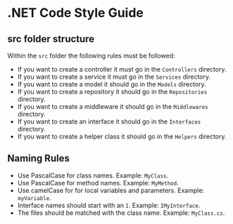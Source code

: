 # .NET Code Style Guide

## src folder structure

Within the `src` folder the following rules must be followed:
- If you want to create a controller it must go in the `Controllers` directory.
- If you want to create a service it must go in the `Services` directory.
- If you want to create a model it should go in the `Models` directory.
- If you want to create a repository it should go in the `Repositories` directory.
- If you want to create a middleware it should go in the `Middlewares` directory.
- If you want to create an interface it should go in the `Interfaces` directory.
- If you want to create a helper class it should go in the `Helpers` directory.

## Naming Rules

- Use PascalCase for class names. Example: `MyClass`.
- Use PascalCase for method names. Example: `MyMethod`.
- Use camelCase for for local variables and parameters. Example: `myVariable`.
- Interface names should start with an `I`. Example: `IMyInterface`.
- The files should be matched with the class name. Example: `MyClass.cs`.


